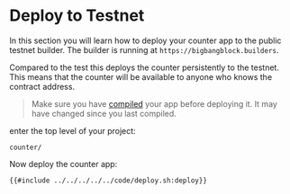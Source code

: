 # Deploy to Testnet
In this section you will learn how to deploy your counter app to the public testnet builder. The builder is running at `https://bigbangblock.builders`.

Compared to the test this deploys the counter persistently to the testnet. This means that the counter will be available to anyone who knows the contract address.

> Make sure you have [compiled](./compile.md) your app before deploying it. It may have changed since you last compiled.

enter the top level of your project:
```
counter/
```
Now deploy the counter app:
```bash
{{#include ../../../../../code/deploy.sh:deploy}}
```
